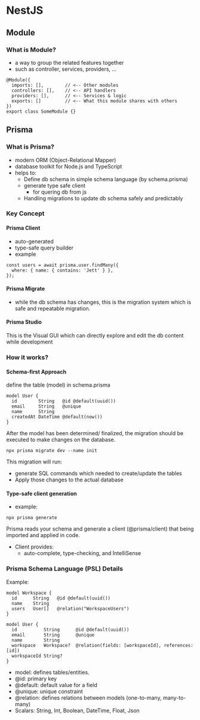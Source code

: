 # NestJS

## Module

### What is Module?
- a way to group the related features together
- such as controller, services, providers, ...

```
@Module({
  imports: [],        // <-- Other modules
  controllers: [],    // <-- API handlers
  providers: [],      // <-- Services & logic
  exports: []         // <-- What this module shares with others
})
export class SomeModule {}
```

## Prisma

### What is Prisma?
- modern ORM (Object-Relational Mapper)
- database toolkit for Node.js and TypeScript
- helps to:
  - Define db schema in simple schema language (by schema.prisma)
  - generate type safe client 
    - for quering db from js
  - Handling migrations to update db schema safely and predictably

### Key Concept

#### Prisma Client
- auto-generated
- type-safe query builder
- example
```
const users = await prisma.user.findMany({
  where: { name: { contains: 'Jett' } },
});
```

#### Prisma Migrate
- while the db schema has changes, this is the migration system which is safe and repeatable migration.

#### Prisma Studio
This is the Visual GUI which can directly explore and edit the db content while development

### How it works?
#### Schema-first Approach
define the table (model) in schema.prisma
```
model User {
  id        String   @id @default(uuid())
  email     String   @unique
  name      String
  createdAt DateTime @default(now())
}
```
After the model has been determined/ finalized, the migration should be executed to make changes on the database.
```
npx prisma migrate dev --name init
```
This migration will run:
- generate SQL commands which needed to create/update the tables
- Apply those changes to the actual database

#### Type-safe client generation
- example:
```
npx prisma generate
```
Prisma reads your schema and generate a client (@prisma/client) that being imported and applied in code.
- Client provides:
  - auto-complete, type-checking, and IntelliSense 

### Prisma Schema Language (PSL) Details
Example:
```
model Workspace {
  id      String   @id @default(uuid())
  name    String
  users   User[]   @relation("WorkspaceUsers")
}

model User {
  id          String      @id @default(uuid())
  email       String      @unique
  name        String
  workspace   Workspace?  @relation(fields: [workspaceId], references: [id])
  workspaceId String?
}
```

- model: defines tables/entities.
- @id: primary key
- @default: default value for a field
- @unique: unique constraint
- @relation: defines relations between models (one-to-many, many-to-many)
- Scalars: String, Int, Boolean, DateTime, Float, Json

